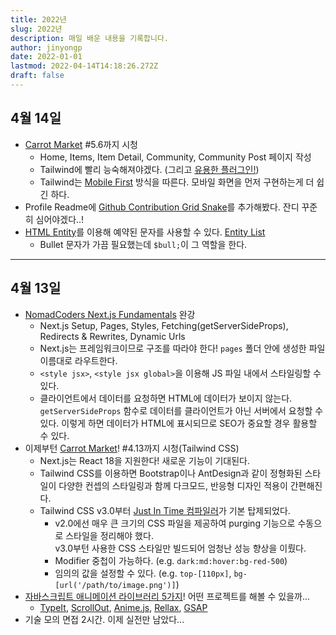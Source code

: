 ```yaml
---
title: 2022년
slug: 2022년
description: 매일 배운 내용을 기록합니다.
author: jinyongp
date: 2022-01-01
lastmod: 2022-04-14T14:18:26.272Z
draft: false
---
```


## 4월 14일

- [Carrot Market](https://nomadcoders.co/carrot-market) #5.6까지 시청
  - Home, Items, Item Detail, Community, Community Post 페이지 작성
  - Tailwind에 빨리 능숙해져야겠다. (그리고 [유용한 플러그인!](https://tailwindcss.com/docs/plugins#official-plugins))
  - Tailwind는 [Mobile First](https://tailwindcss.com/docs/responsive-design#mobile-first) 방식을 따른다. 모바일 화면을 먼저 구현하는게 더 쉽긴 하다.
- Profile Readme에 [Github Contribution Grid Snake](https://github.com/marketplace/actions/generate-snake-game-from-github-contribution-grid)를 추가해봤다. 잔디 꾸준히 심어야겠다..!
- [HTML Entity](http://www.tcpschool.com/html/html_text_entities)를 이용해 예약된 문자를 사용할 수 있다. [Entity List](https://www.freeformatter.com/html-entities.html)
  - Bullet 문자가 가끔 필요했는데 `$bull;`이 그 역할을 한다.


---

## 4월 13일

- [NomadCoders Next.js Fundamentals](https://nomadcoders.co/nextjs-fundamentals) 완강
  - Next.js Setup, Pages, Styles, Fetching(getServerSideProps), Redirects & Rewrites, Dynamic Urls
  - Next.js는 프레임워크이므로 구조를 따라야 한다! `pages` 폴더 안에 생성한 파일 이름대로 라우트한다.
  - `<style jsx>`, `<style jsx global>`을 이용해 JS 파일 내에서 스타일링할 수 있다.
  -  클라이언트에서 데이터를 요청하면 HTML에 데이터가 보이지 않는다. `getServerSideProps` 함수로 데이터를 클라이언트가 아닌 서버에서 요청할 수 있다. 이렇게 하면 데이터가 HTML에 표시되므로 SEO가 중요할 경우 활용할 수 있다.
- 이제부턴 [Carrot Market](https://nomadcoders.co/carrot-market)! #4.13까지 시청(Tailwind CSS)
  - Next.js는 React 18을 지원한다! 새로운 기능이 기대된다.
  - Tailwind CSS를 이용하면 Bootstrap이나 AntDesign과 같이 정형화된 스타일이 다양한 컨셉의 스타일링과 함께 다크모드, 반응형 디자인 적용이 간편해진다.
  - Tailwind CSS v3.0부터 [Just In Time 컴파일러](https://tailwindcss.com/blog/tailwindcss-v3#just-in-time-all-the-time)가 기본 탑제되었다.
    - v2.0에선 매우 큰 크기의 CSS 파일을 제공하여 purging 기능으로 수동으로 스타일을 정리해야 했다.  \
      v3.0부턴 사용한 CSS 스타일만 빌드되어 엄청난 성능 향상을 이뤘다.
    - Modifier 중첩이 가능하다. (e.g. `dark:md:hover:bg-red-500`)
    - 임의의 값을 설정할 수 있다. (e.g. `top-[110px]`, `bg-[url('/path/to/image.png')]`)
- [자바스크립트 애니메이션 라이브러리 5가지](https://youtu.be/wbDpZwDRgRk)! 어떤 프로젝트를 해볼 수 있을까...
  - [TypeIt](https://www.typeitjs.com/), [ScrollOut](https://scroll-out.github.io/), [Anime.js](https://animejs.com/), [Rellax](https://dixonandmoe.com/rellax/), [GSAP](https://greensock.com/gsap/)
- 기술 모의 면접 2시간. 이제 실전만 남았다...
